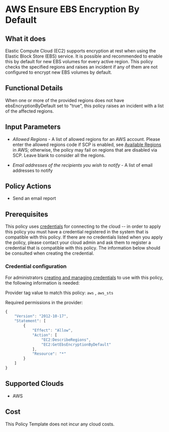 # AWS Ensure EBS Encryption By Default

## What it does

Elastic Compute Cloud (EC2) supports encryption at rest when using the Elastic Block Store (EBS) service. It is possible and recommended to enable this by default for new EBS volumes for every active region. This policy checks the specified regions and raises an incident if any of them are not configured to encrypt new EBS volumes by default.

## Functional Details

When one or more of the provided regions does not have ebsEncryptionByDefault set to "true", this policy raises an incident with a list of the affected regions.

## Input Parameters

- *Allowed Regions* - A list of allowed regions for an AWS account. Please enter the allowed regions code if SCP is enabled, see [Available Regions](https://docs.aws.amazon.com/AWSEC2/latest/UserGuide/using-regions-availability-zones.html#concepts-available-regions) in AWS; otherwise, the policy may fail on regions that are disabled via SCP. Leave blank to consider all the regions.

- *Email addresses of the recipients you wish to notify* - A list of email addresses to notify

## Policy Actions

- Send an email report

## Prerequisites

This policy uses [credentials](https://docs.rightscale.com/policies/users/guides/credential_management.html) for connecting to the cloud -- in order to apply this policy you must have a credential registered in the system that is compatible with this policy. If there are no credentials listed when you apply the policy, please contact your cloud admin and ask them to register a credential that is compatible with this policy. The information below should be consulted when creating the credential.

### Credential configuration

For administrators [creating and managing credentials](https://docs.rightscale.com/policies/users/guides/credential_management.html) to use with this policy, the following information is needed:

Provider tag value to match this policy: `aws` , `aws_sts`

Required permissions in the provider:

```javascript
{
    "Version": "2012-10-17",
    "Statement": [
        {
            "Effect": "Allow",
            "Action": [
                "EC2:DescribeRegions",
                "EC2:GetEbsEncryptionByDefault"
            ],
            "Resource": "*"
        }
    ]
}
```

## Supported Clouds

- AWS

## Cost

This Policy Template does not incur any cloud costs.

